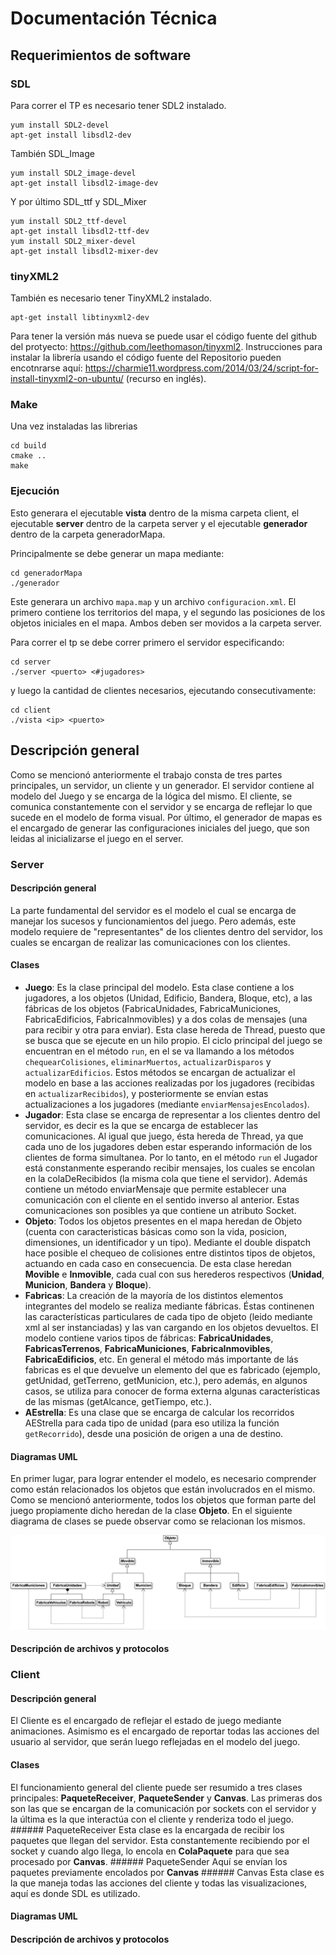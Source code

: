 Documentación Técnica
=====================

Requerimientos de software
--------------------------

### SDL

Para correr el TP es necesario tener SDL2 instalado.

    yum install SDL2-devel
    apt-get install libsdl2-dev

También SDL\_Image

    yum install SDL2_image-devel
    apt-get install libsdl2-image-dev

Y por último SDL\_ttf y SDL\_Mixer

    yum install SDL2_ttf-devel
    apt-get install libsdl2-ttf-dev
    yum install SDL2_mixer-devel
    apt-get install libsdl2-mixer-dev

### tinyXML2

También es necesario tener TinyXML2 instalado.

    apt-get install libtinyxml2-dev

Para tener la versión más nueva se puede usar el código fuente del
github del protyecto: https://github.com/leethomason/tinyxml2.
Instrucciones para instalar la librería usando el código fuente del
Repositorio pueden encotnrarse aquí:
https://charmie11.wordpress.com/2014/03/24/script-for-install-tinyxml2-on-ubuntu/
(recurso en inglés).

### Make

Una vez instaladas las librerias

    cd build
    cmake ..
    make

### Ejecución

Esto generara el ejecutable **vista** dentro de la misma carpeta client,
el ejecutable **server** dentro de la carpeta server y el ejecutable
**generador** dentro de la carpeta generadorMapa.

Principalmente se debe generar un mapa mediante:

    cd generadorMapa
    ./generador

Este generara un archivo `mapa.map` y un archivo `configuracion.xml`. El
primero contiene los territorios del mapa, y el segundo las posiciones
de los objetos iniciales en el mapa. Ambos deben ser movidos a la
carpeta server.

Para correr el tp se debe correr primero el servidor especificando:

    cd server
    ./server <puerto> <#jugadores>

y luego la cantidad de clientes necesarios, ejecutando consecutivamente:

    cd client
    ./vista <ip> <puerto>

Descripción general
-------------------

Como se mencionó anteriormente el trabajo consta de tres partes
principales, un servidor, un cliente y un generador. El servidor
contiene al modelo del Juego y se encarga de la lógica del mismo. El
cliente, se comunica constantemente con el servidor y se encarga de
reflejar lo que sucede en el modelo de forma visual. Por último, el
generador de mapas es el encargado de generar las configuraciones
iniciales del juego, que son leidas al inicializarse el juego en el
server.

### Server

#### Descripción general

La parte fundamental del servidor es el modelo el cual se encarga de
manejar los sucesos y funcionamientos del juego. Pero además, este
modelo requiere de "representantes" de los clientes dentro del servidor,
los cuales se encargan de realizar las comunicaciones con los clientes.

#### Clases

-   **Juego**: Es la clase principal del modelo. Esta clase contiene a
    los jugadores, a los objetos (Unidad, Edificio, Bandera, Bloque,
    etc), a las fábricas de los objetos (FabricaUnidades,
    FabricaMuniciones, FabricaEdificios, FabricaInmovibles) y a dos
    colas de mensajes (una para recibir y otra para enviar). Esta clase
    hereda de Thread, puesto que se busca que se ejecute en un hilo
    propio. El ciclo principal del juego se encuentran en el método
    `run`, en el se va llamando a los métodos `chequearColisiones`,
    `eliminarMuertos`, `actualizarDisparos` y `actualizarEdificios`.
    Estos métodos se encargan de actualizar el modelo en base a las
    acciones realizadas por los jugadores (recibidas en
    `actualizarRecibidos`), y posteriormente se envían estas
    actualizaciones a los jugadores (mediante
    `enviarMensajesEncolados`).
-   **Jugador**: Esta clase se encarga de representar a los clientes
    dentro del servidor, es decir es la que se encarga de establecer las
    comunicaciones. Al igual que juego, ésta hereda de Thread, ya que
    cada uno de los jugadores deben estar esperando información de los
    clientes de forma simultanea. Por lo tanto, en el método `run` el
    Jugador está constanmente esperando recibir mensajes, los cuales se
    encolan en la colaDeRecibidos (la misma cola que tiene el servidor).
    Además contiene un método enviarMensaje que permite establecer una
    comunicación con el cliente en el sentido inverso al anterior. Estas
    comunicaciones son posibles ya que contiene un atributo Socket.
-   **Objeto**: Todos los objetos presentes en el mapa heredan de Objeto
    (cuenta con caracteristicas básicas como son la vida, posicion,
    dimensiones, un identificador y un tipo). Mediante el double
    dispatch hace posible el chequeo de colisiones entre distintos tipos
    de objetos, actuando en cada caso en consecuencia. De esta clase
    heredan **Movible** e **Inmovible**, cada cual con sus herederos
    respectivos (**Unidad**, **Municion**, **Bandera** y **Bloque**).
-   **Fabricas**: La creación de la mayoría de los distintos elementos
    integrantes del modelo se realiza mediante fábricas. Éstas
    continenen las características particulares de cada tipo de objeto
    (leido mediante xml al ser instanciadas) y las van cargando en los
    objetos devueltos. El modelo contiene varios tipos de fábricas:
    **FabricaUnidades**, **FabricasTerrenos**, **FabricaMuniciones**,
    **FabricaInmovibles**, **FabricaEdificios**, etc. En general el
    método más importante de lás fabricas es el que devuelve un elemento
    del que es fabricado (ejemplo, getUnidad, getTerreno, getMunicion,
    etc.), pero además, en algunos casos, se utiliza para conocer de
    forma externa algunas características de las mismas (getAlcance,
    getTiempo, etc.).
-   **AEstrella**: Es una clase que se encarga de calcular los
    recorridos AEStrella para cada tipo de unidad (para eso utiliza la
    función `getRecorrido`), desde una posición de origen a una de
    destino.

#### Diagramas UML

En primer lugar, para lograr entender el modelo, es necesario comprender
como están relacionados los objetos que están involucrados en el mismo.
Como se mencionó anteriormente, todos los objetos que forman parte del
juego propiamente dicho heredan de la clase **Objeto**. En el siguiente
diagrama de clases se puede observar como se relacionan los mismos.

![Herencia de los distintos tipos de objeto](img/Objetos.png)

#### Descripción de archivos y protocolos

### Client

#### Descripción general

El Cliente es el encargado de reflejar el estado de juego mediante
animaciones. Asimismo es el encargado de reportar todas las acciones del
usuario al servidor, que serán luego reflejadas en el modelo del juego.

#### Clases

El funcionamiento general del cliente puede ser resumido a tres clases
principales: **PaqueteReceiver**, **PaqueteSender** y **Canvas**. Las
primeras dos son las que se encargan de la comunicación por sockets con
el servidor y la última es la que interactúa con el cliente y renderiza
todo el juego. \#\#\#\#\#\# PaqueteReceiver Esta clase es la encargada
de recibir los paquetes que llegan del servidor. Esta constantemente
recibiendo por el socket y cuando algo llega, lo encola en
**ColaPaquete** para que sea procesado por **Canvas**. \#\#\#\#\#\#
PaqueteSender Aquí se envían los paquetes previamente encolados por
**Canvas** \#\#\#\#\#\# Canvas Esta clase es la que maneja todas las
acciones del cliente y todas las visualizaciones, aquí es donde SDL es
utilizado.

#### Diagramas UML

#### Descripción de archivos y protocolos
